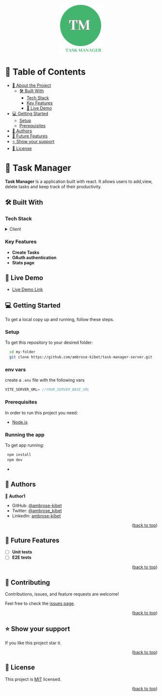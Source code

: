 <a name="readme-top"></a>

<div align="center">
 <img src="./src/assets/logo.svg" alt="logo" width="140"  height="auto" />

  <br/>

</div>

<!-- TABLE OF CONTENTS -->

# 📗 Table of Contents

- [📖 About the Project](#about-project)
  - [🛠 Built With](#built-with)
    - [Tech Stack](#tech-stack)
    - [Key Features](#key-features)
    - [🚀 Live Demo](#live-demo)
- [💻 Getting Started](#getting-started)
  - [Setup](#setup)
  - [Prerequisites](#prerequisites)
- [👥 Authors](#authors)
- [🔭 Future Features](#future-features)
- [⭐️ Show your support](#support)
- [📝 License](#license)

<!-- PROJECT DESCRIPTION -->

# 📝 Task Manager <a name="about-project"></a>

**Task Manager** Is a application built with react. It allows users to add,view, delete tasks and keep track of their productivity.

## 🛠 Built With <a name="built-with"></a>

### Tech Stack <a name="tech-stack"></a>

<details>
  <summary>Client</summary>
  <ul>
    
   <li><a href="http://reactjs.org/">React js</a></li>
    <li><a href="https://react-hook-form.com/docs/">React hook form</a></li>
     <li><a href="https://tanstack.com/query/">React Query</a></li>
      <li><a href="https://tanstack.com/table/">React Table</a></li>
       <li><a href="https://reactrouter.com/en/main/routers/create-browser-router">React router</a></li>

  </ul>
</details>

<!-- Features -->

### Key Features <a name="key-features"></a>

- **Create Tasks**
- **OAuth authentication**
- **Stats page**

## 🚀 Live Demo <a name="live-demo"></a>

- [Live Demo Link](https://react-bookstore003.netlify.app)

<!-- GETTING STARTED -->

## 💻 Getting Started <a name="getting-started"></a>

To get a local copy up and running, follow these steps.

### Setup

To get this repository to your desired folder:

```sh
  cd my-folder
  git clone https://github.com/ambrose-kibet/task-manager-server.git
```

### env vars

create a `.env` file with the following vars

```ts
VITE_SERVER_URL= //YOUR_SERVER_BASE_URL
```

### Prerequisites

In order to run this project you need:

<ul>
    <li><a href="https://nodejs.org/">Node.js </a></li>
</ul>
  
### Running the app

To get app running:

```sh
 npm install
 npm dev
```

- <!-- AUTHORS -->

## 👥 Authors <a name="authors"></a>

👤 **Author1**

- GitHub: [@ambrose-kibet](https://github.com/ambrose-kibet)
- Twitter: [@ambrose_kibet](https://twitter.com/ambrose_kibet)
- LinkedIn: [ambrose-kibet](https://www.linkedin.com/in/ambrose-kibet-56a791122/)

<p align="right">(<a href="#readme-top">back to top</a>)</p>

<!-- FUTURE FEATURES -->

## 🔭 Future Features <a name="future-features"></a>

- [ ] **Unit tests**
- [ ] **E2E tests**

<p align="right">(<a href="#readme-top">back to top</a>)</p>

<!-- CONTRIBUTING -->

## 🤝 Contributing <a name="contributing"></a>

Contributions, issues, and feature requests are welcome!

Feel free to check the [issues page](../../issues/).

<p align="right">(<a href="#readme-top">back to top</a>)</p>

<!-- SUPPORT -->

## ⭐️ Show your support <a name="support"></a>

If you like this project star it.

<p align="right">(<a href="#readme-top">back to top</a>)</p>

<!-- ACKNOWLEDGEMENTS -->

<!-- LICENSE -->

## 📝 License <a name="license"></a>

This project is [MIT](./LICENSE) licensed.

<p align="right">(<a href="#readme-top">back to top</a>)</p>
